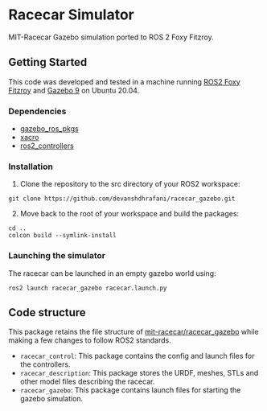 Racecar Simulator
=================
MIT-Racecar Gazebo simulation ported to ROS 2 Foxy Fitzroy.

## Getting Started

This code was developed and tested in a machine running [ROS2 Foxy Fitzroy](https://docs.ros.org/en/foxy/Installation.html) and [Gazebo 9](http://gazebosim.org/tutorials?tut=install_ubuntu&cat=install) on Ubuntu 20.04.

### Dependencies
- [gazebo_ros_pkgs](http://gazebosim.org/tutorials?tut=ros2_installing&cat=connect_ros)
- [xacro](https://pypi.org/project/xacro/)
- [ros2_controllers](https://index.ros.org/r/ros2_controllers/github-ros-controls-ros2_controllers/)

### Installation
1. Clone the repository to the src directory of your ROS2 workspace:
  ```
  git clone https://github.com/devanshdhrafani/racecar_gazebo.git
  ```
2. Move back to the root of your workspace and build the packages:
  ```
  cd ..
  colcon build --symlink-install
  ```
### Launching the simulator
The racecar can be launched in an empty gazebo world using:
```
ros2 launch racecar_gazebo racecar.launch.py
```

## Code structure
This package retains the file structure of [mit-racecar/racecar_gazebo](https://github.com/mit-racecar/racecar_gazebo) while making a few changes to follow ROS2 standards.

- ```racecar_control```: This package contains the config and launch files for the controllers.
- ```racecar_description```: This package stores the URDF, meshes, STLs and other model files describing the racecar.
- ```racecar_gazebo```: This package contains launch files for starting the gazebo simulation.



